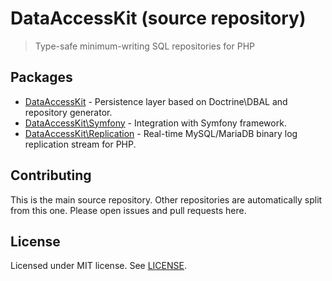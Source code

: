 # DataAccessKit (source repository)

> Type-safe minimum-writing SQL repositories for PHP

## Packages

- [DataAccessKit](https://github.com/jakubkulhan/data-access-kit#readme) - Persistence layer based on Doctrine\DBAL and repository generator.
- [DataAccessKit\Symfony](https://github.com/jakubkulhan/data-access-kit-symfony#readme) - Integration with Symfony framework.
- [DataAccessKit\Replication](https://github.com/jakubkulhan/data-access-kit-replication#readme) - Real-time MySQL/MariaDB binary log replication stream for PHP.

## Contributing

This is the main source repository. Other repositories are automatically split from this one. Please open issues and pull requests here.

## License

Licensed under MIT license. See [LICENSE](LICENSE).
